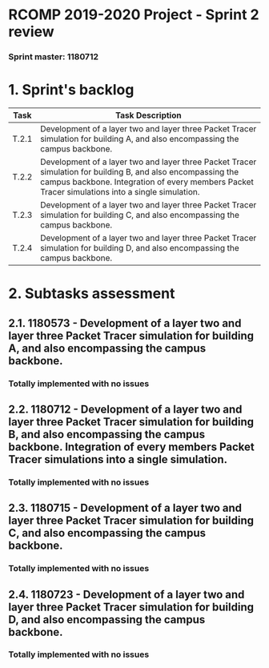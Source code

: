 RCOMP 2019-2020 Project - Sprint 2 review
=========================================
### Sprint master: 1180712 ###
# 1. Sprint's backlog #

| Task | Task Description |  	
|---	|---	|
| T.2.1	|  Development of a layer two and layer three Packet Tracer simulation for building A, and also encompassing the campus backbone.	|
| T.2.2 |  Development of a layer two and layer three Packet Tracer simulation for building B, and also encompassing the campus backbone. Integration of every members Packet Tracer simulations into a single simulation.	|
| T.2.3	|  Development of a layer two and layer three Packet Tracer simulation for building C, and also encompassing the campus backbone.	|
| T.2.4 |  Development of a layer two and layer three Packet Tracer simulation for building D, and also encompassing the campus backbone.	|

# 2. Subtasks assessment #
## 2.1. 1180573 -  Development of a layer two and layer three Packet Tracer simulation for building A, and also encompassing the campus backbone. #
### Totally implemented with no issues ###
## 2.2. 1180712 - Development of a layer two and layer three Packet Tracer simulation for building B, and also encompassing the campus backbone. Integration of every members Packet Tracer simulations into a single simulation.	 #
### Totally implemented with no issues ###
## 2.3. 1180715 -  Development of a layer two and layer three Packet Tracer simulation for building C, and also encompassing the campus backbone. #
### Totally implemented with no issues

## 2.4. 1180723 - Development of a layer two and layer three Packet Tracer simulation for building D, and also encompassing the campus backbone. #
### Totally implemented with no issues

### 